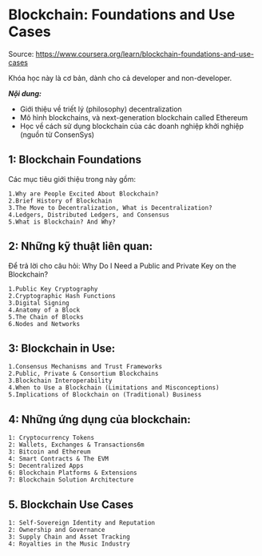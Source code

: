 # Blockchain: Foundations and Use Cases

Source: https://www.coursera.org/learn/blockchain-foundations-and-use-cases

Khóa học này là cơ bản, dành cho cả  developer and non-developer.

***Nội dung:***
- Giới thiệu về triết lý (philosophy) decentralization
- Mô hình blockchains, và next-generation blockchain called Ethereum
- Học về cách sử dụng blockchain của các doanh nghiệp khởi nghiệp (nguồn từ ConsenSys)

## 1: Blockchain Foundations
Các mục tiêu giới thiệu trong này gồm:
```
1.Why are People Excited About Blockchain? 
2.Brief History of Blockchain 
3.The Move to Decentralization, What is Decentralization?
4.Ledgers, Distributed Ledgers, and Consensus 
5.What is Blockchain? And Why?
```
## 2: Những kỹ thuật liên quan:
Để trả lời cho câu hỏi: Why Do I Need a Public and Private Key on the Blockchain?
```
1.Public Key Cryptography
2.Cryptographic Hash Functions
3.Digital Signing
4.Anatomy of a Block
5.The Chain of Blocks
6.Nodes and Networks
```
## 3: Blockchain in Use:
```
1.Consensus Mechanisms and Trust Frameworks
2.Public, Private & Consortium Blockchains
3.Blockchain Interoperability
4.When to Use a Blockchain (Limitations and Misconceptions)
5.Implications of Blockchain on (Traditional) Business
```
## 4: Những ứng dụng của blockchain:
```
1: Cryptocurrency Tokens
2: Wallets, Exchanges & Transactions6m
3: Bitcoin and Ethereum
4: Smart Contracts & The EVM
5: Decentralized Apps
6: Blockchain Platforms & Extensions
7: Blockchain Solution Architecture
```
## 5. Blockchain Use Cases
```
1: Self-Sovereign Identity and Reputation
2: Ownership and Governance
3: Supply Chain and Asset Tracking
4: Royalties in the Music Industry
```
